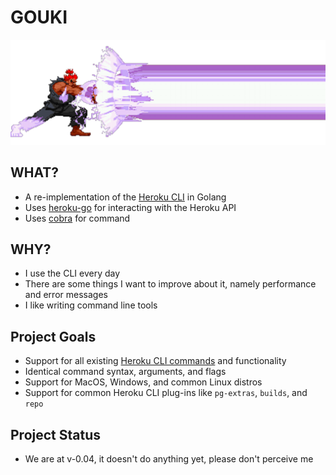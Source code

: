 # GOUKI

![gouki throwing a big ass fireball](https://github.com/tacohole/gouki/blob/main/gouki.png?raw=true)

## WHAT?

- A re-implementation of the [Heroku CLI](https://github.com/heroku/cli) in Golang
- Uses [heroku-go](https://github.com/bgentry/heroku-go) for interacting with the Heroku API
- Uses [cobra](https://github.com/spf13/cobra) for command

## WHY?

- I use the CLI every day
- There are some things I want to improve about it, namely performance and error messages
- I like writing command line tools

## Project Goals

- Support for all existing [Heroku CLI commands](https://devcenter.heroku.com/articles/heroku-cli-commands) and functionality
- Identical command syntax, arguments, and flags
- Support for MacOS, Windows, and common Linux distros
- Support for common Heroku CLI plug-ins like `pg-extras`, `builds`, and `repo`

## Project Status

- We are at v-0.04, it doesn't do anything yet, please don't perceive me

